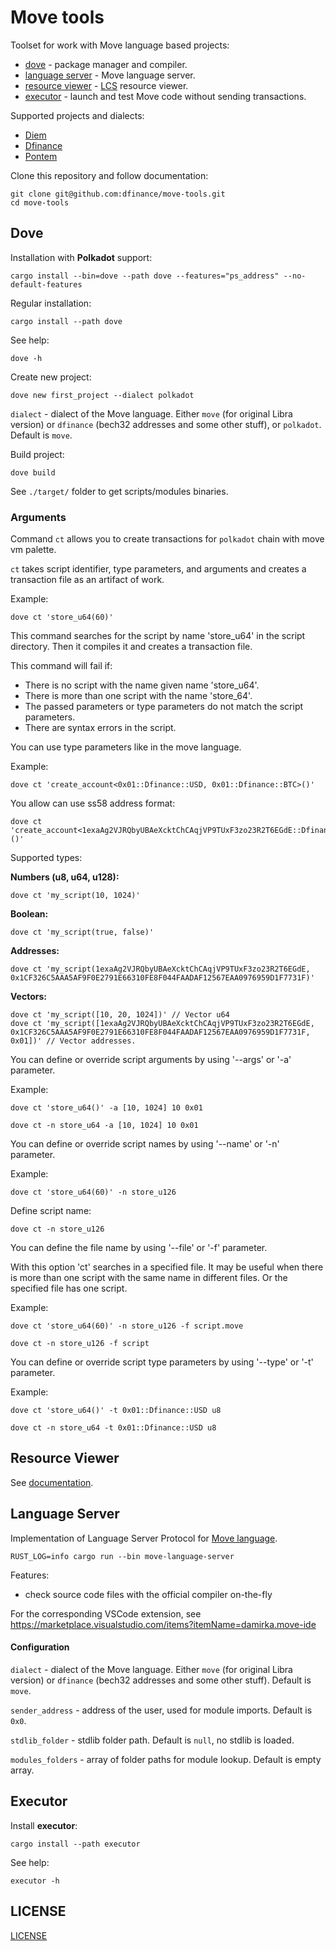 # Move tools

Toolset for work with Move language based projects:

* [dove](/dove/) - package manager and compiler.
* [language server](/language_server/) - Move language server.
* [resource viewer](/resource-viewer/) - [LCS](https://github.com/librastartup/libra-canonical-serialization) resource viewer.
* [executor](/executor/) - launch and test Move code without sending transactions.

Supported projects and dialects:

* [Diem](https://www.diem.com/en-us/)
* [Dfinance](https://dfinance.co/)
* [Pontem](https://pontem.network/)

Clone this repository and follow documentation:

```shell script
git clone git@github.com:dfinance/move-tools.git
cd move-tools
```

## Dove

Installation with **Polkadot** support:

```shell script
cargo install --bin=dove --path dove --features="ps_address" --no-default-features
```

Regular installation:

```shell script
cargo install --path dove
```

See help:

```shell script
dove -h
```

Create new project:

```shell script
dove new first_project --dialect polkadot
```

`dialect` - dialect of the Move language. Either `move` (for original Libra version) or `dfinance` (bech32 addresses and some other stuff), or `polkadot`. Default is `move`.

Build project:

```shell script
dove build
```
See `./target/` folder to get scripts/modules binaries.

### Arguments

Command `ct` allows you to create transactions for `polkadot` chain with move vm palette. 

`ct` takes script identifier, type parameters, and arguments and creates a transaction file as an artifact of work.

Example:
```shell script
dove ct 'store_u64(60)'
```
This command searches for the script by name 'store_u64' in the script directory. Then it compiles it and creates a transaction file.

This command will fail if:

- There is no script with the name given name 'store_u64'.
- There is more than one script with the name 'store_64'.
- The passed parameters or type parameters do not match the script parameters.
- There are syntax errors in the script.

You can use type parameters like in the move language.

Example:
```shell script
dove ct 'create_account<0x01::Dfinance::USD, 0x01::Dfinance::BTC>()'
```

You allow can use ss58 address format:
```shell script
dove ct 'create_account<1exaAg2VJRQbyUBAeXcktChCAqjVP9TUxF3zo23R2T6EGdE::Dfinance::USD>()'
```

Supported types:

**Numbers (u8, u64, u128):**

```shell script
dove ct 'my_script(10, 1024)'
```

**Boolean:**

```shell script
dove ct 'my_script(true, false)'
```

**Addresses:**

```shell script
dove ct 'my_script(1exaAg2VJRQbyUBAeXcktChCAqjVP9TUxF3zo23R2T6EGdE, 0x1CF326C5AAA5AF9F0E2791E66310FE8F044FAADAF12567EAA0976959D1F7731F)'
```

**Vectors:**

```shell script
dove ct 'my_script([10, 20, 1024])' // Vector u64
dove ct 'my_script([1exaAg2VJRQbyUBAeXcktChCAqjVP9TUxF3zo23R2T6EGdE, 0x1CF326C5AAA5AF9F0E2791E66310FE8F044FAADAF12567EAA0976959D1F7731F, 0x01])' // Vector addresses.
```

You can define or override script arguments by using '--args' or '-a' parameter.

Example:

```shell script
dove ct 'store_u64()' -a [10, 1024] 10 0x01
```
```shell script
dove ct -n store_u64 -a [10, 1024] 10 0x01
```


You can define or override script names by using '--name' or '-n' parameter.

Example:

```shell script
dove ct 'store_u64(60)' -n store_u126
```

Define script name:

```shell script
dove ct -n store_u126
```

You can define the file name by using '--file' or '-f' parameter.

With this option 'ct' searches in a specified file. It may be useful when there is more than one script with the same name in different files. 
Or the specified file has one script.

Example:

```shell script
dove ct 'store_u64(60)' -n store_u126 -f script.move
```
```shell script
dove ct -n store_u126 -f script
```

You can define or override script type parameters by using '--type' or '-t' parameter.

Example:

```shell script
dove ct 'store_u64()' -t 0x01::Dfinance::USD u8
```
```shell script
dove ct -n store_u64 -t 0x01::Dfinance::USD u8
```

## Resource Viewer

See [documentation](/resource-viewer/README.md).

## Language Server

Implementation of Language Server Protocol for [Move language](https://developers.libra.org/docs/crates/move-language).

```shell script
RUST_LOG=info cargo run --bin move-language-server
```

Features:
* check source code files with the official compiler on-the-fly

For the corresponding VSCode extension, see https://marketplace.visualstudio.com/items?itemName=damirka.move-ide

#### Configuration

`dialect` - dialect of the Move language. Either `move` (for original Libra version) or `dfinance` (bech32 addresses and some other stuff). Default is `move`.

`sender_address` - address of the user, used for module imports. Default is `0x0`.

`stdlib_folder` - stdlib folder path. Default is `null`, no stdlib is loaded.

`modules_folders` - array of folder paths for module lookup. Default is empty array.

## Executor

Install **executor**:

```shell script
cargo install --path executor
```
See help:
```
executor -h
```

## LICENSE

[LICENSE](/LICENSE)
